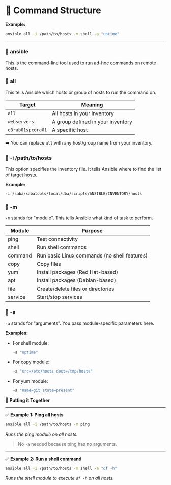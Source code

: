 # 🧩 Command Structure

**Example:**

```bash
ansible all -i /path/to/hosts -m shell -a "uptime"
```

---

### 🔹 ansible
This is the command-line tool used to run ad-hoc commands on remote hosts.

### 🔹 all
This tells Ansible which hosts or group of hosts to run the command on.

| Target         | Meaning                              |
| -------------- | ------------------------------------ |
| `all`          | All hosts in your inventory          |
| `webservers`   | A group defined in your inventory    |
| `e3rab01spcora01` | A specific host                   |

➡️ You can replace `all` with any host/group name from your inventory.

### 🔹 -i /path/to/hosts
This option specifies the inventory file. It tells Ansible where to find the list of target hosts.

**Example:**
```bash
-i /saba/sabatools/local/dba/scripts/ANSIBLE/INVENTORY/hosts
```

### 🔹 -m
`-m` stands for "module". This tells Ansible what kind of task to perform.

| Module   | Purpose                                      |
| -------- | -------------------------------------------- |
| ping     | Test connectivity                            |
| shell    | Run shell commands                           |
| command  | Run basic Linux commands (no shell features) |
| copy     | Copy files                                   |
| yum      | Install packages (Red Hat-based)             |
| apt      | Install packages (Debian-based)              |
| file     | Create/delete files or directories           |
| service  | Start/stop services                          |

### 🔹 -a
`-a` stands for "arguments". You pass module-specific parameters here.

**Examples:**

- For shell module:  
  ```bash
  -a "uptime"
  ```
- For copy module:  
  ```bash
  -a "src=/etc/hosts dest=/tmp/hosts"
  ```
- For yum module:  
  ```bash
  -a "name=git state=present"
  ```

🧪 **Putting it Together**

---

✅ **Example 1: Ping all hosts**

```bash
ansible all -i /path/to/hosts -m ping
```
*Runs the ping module on all hosts.*

> No `-a` needed because ping has no arguments.

---

✅ **Example 2: Run a shell command**

```bash
ansible all -i /path/to/hosts -m shell -a "df -h"
```
*Runs the shell module to execute `df -h` on all hosts.*
